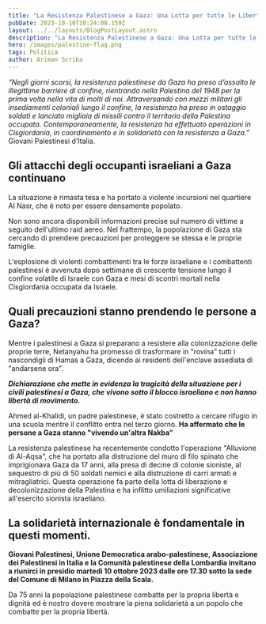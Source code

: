 ```yaml
---
title: "La Resistenza Palestinese a Gaza: Una Lotta per tutte le Libertà"
pubDate: 2023-10-10T10:24:08.159Z
layout: ../../layouts/BlogPostLayout.astro
description: "La Resistenza Palestinese a Gaza: Una Lotta per tutte le Libertà"
hero: /images/palestine-flag.png
tags: Politica
author: Ariman Scriba
---
```

*“Negli giorni scorsi, la resistenza palestinese da Gaza ha preso d’assalto le illegittime barriere di confine, rientrando nella Palestina del 1948 per la prima volta nella vita di molti di noi. Attraversando con mezzi militari gli insediamenti coloniali lungo il confine, la resistenza ha preso in ostaggio soldati e lanciato migliaia di missili contro il territorio della Palestina occupata. Contemporaneamente, la resistenza ha effettuato operazioni in Cisgiordania, in coordinamento e in solidarietà con la resistenza a Gaza.”* Giovani Palestinesi d’Italia.

## Gli attacchi degli occupanti israeliani a Gaza continuano

La situazione è rimasta tesa e ha portato a violente incursioni nel quartiere Al Nasr, che è noto per essere densamente popolato.

Non sono ancora disponibili informazioni precise sul numero di vittime a seguito dell'ultimo raid aereo. Nel frattempo, la popolazione di Gaza sta cercando di prendere precauzioni per proteggere se stessa e le proprie famiglie.

L'esplosione di violenti combattimenti tra le forze israeliane e i combattenti palestinesi è avvenuta dopo settimane di crescente tensione lungo il confine volatile di Israele con Gaza e mesi di scontri mortali nella Cisgiordania occupata da Israele. 

## Quali precauzioni stanno prendendo le persone a Gaza?

Mentre i palestinesi a Gaza si preparano a resistere alla colonizzazione delle proprie terre, Netanyahu ha promesso di trasformare in "rovina" tutti i nascondigli di Hamas a Gaza, dicendo ai residenti dell'enclave assediata di "andarsene ora".

***Dichiarazione che mette in evidenza la tragicità della situazione per i civili palestinesi a Gaza, che vivono sotto il blocco israeliano e non hanno libertà di movimento.***

Ahmed al-Khalidi, un padre palestinese, è stato costretto a cercare rifugio in una scuola mentre il conflitto entra nel terzo giorno. **Ha affermato che le persone a Gaza stanno "vivendo un'altra Nakba”**

La resistenza palestinese ha recentemente condotto l'operazione "Alluvione di Al-Aqsa", che ha portato alla distruzione del muro di filo spinato che imprigionava Gaza da 17 anni, alla presa di decine di colonie sioniste, al sequestro di più di 50 soldati nemici e alla distruzione di carri armati e mitragliatrici. Questa operazione fa parte della lotta di liberazione e decolonizzazione della Palestina e ha inflitto umiliazioni significative all'esercito sionista israeliano.

## La solidarietà internazionale è fondamentale in questi momenti.

**Giovani Palestinesi, Unione Democratica arabo-palestinese, Associazione dei Palestinesi in Italia e la Comunità palestinese della Lombardia invitano a riunirci in presidio martedì 10 ottobre 2023 dalle ore 17.30 sotto la sede del Comune di Milano in Piazza della Scala.** 

Da 75 anni la popolazione palestinese combatte per la propria libertà e dignità ed è nostro dovere mostrare la piena solidarietà a un popolo che combatte per la propria libertà.